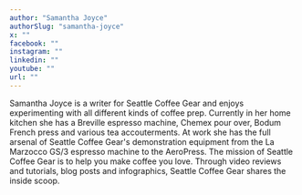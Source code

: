 ```yaml
---
author: "Samantha Joyce"
authorSlug: "samantha-joyce"
x: ""
facebook: ""
instagram: ""
linkedin: ""
youtube: ""
url: ""
---
```


Samantha Joyce is a writer for Seattle Coffee Gear and enjoys experimenting with all different kinds of coffee prep. Currently in her home kitchen she has a Breville espresso machine, Chemex pour over, Bodum French press and various tea accouterments. At work she has the full arsenal of Seattle Coffee Gear's demonstration equipment from the La Marzocco GS/3 espresso machine to the AeroPress. The mission of Seattle Coffee Gear is to help you make coffee you love. Through video reviews and tutorials, blog posts and infographics, Seattle Coffee Gear shares the inside scoop.
